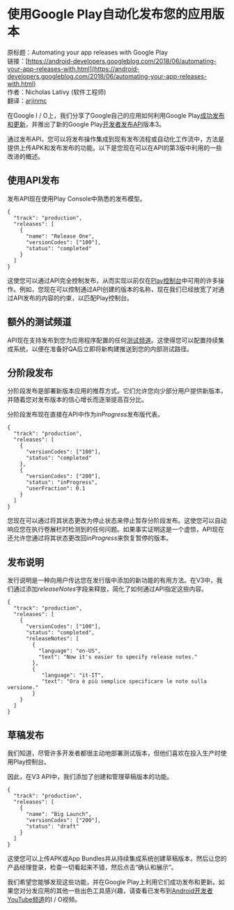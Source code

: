 # 使用Google Play自动化发布您的应用版本

原标题：Automating your app releases with Google Play  
链接：[https://android-developers.googleblog.com/2018/06/automating-your-app-releases-with.html](https://android-developers.googleblog.com/2018/06/automating-your-app-releases-with.html)  
作者：Nicholas Lativy (软件工程师)  
翻译：[arjinmc](https://github.com)  

在Google I / O上，我们分享了Google自己的应用如何利用Google Play[成功发布和更新](https://www.youtube.com/watch?v=Thp9_KVSZ1Y)，并推出了新的Google Play[开发者发布API](https://developers.google.com/android-publisher/)版本3。

通过发布API，您可以将发布操作集成到现有发布流程或自动化工作流中，方法是提供上传APK和发布发布的功能。以下是您现在可以在API的第3版中利用的一些改进的概述。

## 使用API发布

发布API现在使用Play Console中熟悉的发布模型。

```code
{
  "track": "production",
  "releases": [
    {
      "name": "Release One", 
      "versionCodes": ["100"],
      "status": "completed"
    }
  ]
}
```
这使您可以通过API完全控制发布，从而实现以前仅在[Play控制台](https://play.google.com/apps/publish/)中可用的许多操作。例如，您现在可以控制通过API创建的版本的名称，现在我们已经放宽了对通过API发布的内容的约束，以匹配Play控制台。

## 额外的测试频道

API现在支持发布到您为应用程序配置的任何[测试频道](https://support.google.com/googleplay/android-developer/answer/3131213)。这使得您可以配置持续集成系统，以便在准备好QA后立即将新构建推送到您的内部测试路径。

## 分阶段发布

分阶段发布是部署新版本应用的推荐方式。它们允许您向少部分用户提供新版本，并随着您对发布版本的信心增长而逐渐提高百分比。

分阶段发布现在直接在API中作为<i>inProgress</i>发布版代表。

```code
{
  "track": "production",
  "releases": [
    {
      "versionCodes": ["100"],
      "status": "completed"
    },
    {
      "versionCodes": ["200"],
      "status": "inProgress",
      "userFraction": 0.1
    }
  ]
}
```

您现在可以通过将其状态更改为停止状态来停止暂存分阶段发布。这使您可以自动响应您在执行卷展栏时检测到的任何问题。如果事实证明这是一个虚惊，API现在还允许您通过将其状态更改回<i>inProgress</i>来恢复暂停的版本。

## 发布说明

发行说明是一种向用户传达您在发行版中添加的新功能的有用方法。在V3中，我们通过添加<i>releaseNotes</i>字段来释放，简化了如何通过API指定这些内容。

```code
{
  "track": "production",
  "releases": [
    {
      "versionCodes": ["100"],
      "status": "completed",
      "releaseNotes": [
        {
          "language": "en-US",
          "text": "Now it's easier to specify release notes."
        },
        {
           "language": "it-IT",
           "text": "Ora è più semplice specificare le note sulla versione."
        }
    }
  ]
}
```

## 草稿发布

我们知道，尽管许多开发者都很主动地部署测试版本，但他们喜欢在投入生产时使用Play控制台。

因此，在V3 API中，我们添加了创建和管理草稿版本的功能。

```code
{
  "track": "production",
  "releases": [
    {
      "name": "Big Launch",
      "versionCodes": ["200"],
      "status": "draft"
    }
  ]
}
```

这使您可以上传APK或App Bundles并从持续集成系统创建草稿版本，然后让您的产品经理登录，检查一切看起来不错，然后点击“确认和展示”。

我们希望您能够发现这些功能，并在Google Play上利用它们成功发布和更新。如果您对分发应用的其他一些出色工具感兴趣，请查看已发布到[Android开发者YouTube频道](https://www.youtube.com/playlist?list=PLWz5rJ2EKKc9Gq6FEnSXClhYkWAStbwlC)的I / O视频。